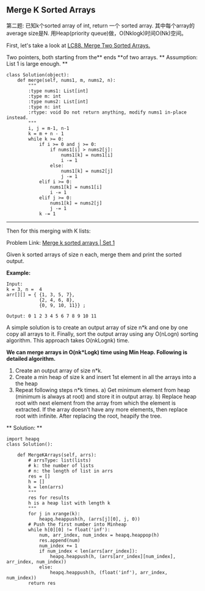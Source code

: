 ## Merge K Sorted Arrays

第二题: 已知k个sorted array of int, return 一个 sorted array. 其中每个array的average size是N. 用Heap(priority queue)做，O(Nklogk)时间O(Nk)空间。

First, let's take a look at [LC88. Merge Two Sorted Arrays.](https://leetcode.com/problems/merge-sorted-array/)

Two pointers, both starting from the** ends **of two arrays. 
** Assumption: List 1 is large enough. **

    class Solution(object):
        def merge(self, nums1, m, nums2, n):
            """
            :type nums1: List[int]
            :type m: int
            :type nums2: List[int]
            :type n: int
            :rtype: void Do not return anything, modify nums1 in-place instead.
            """
            i, j = m-1, n-1
            k = m + n - 1
            while k >= 0:
                if i >= 0 and j >= 0:
                    if nums1[i] > nums2[j]:
                        nums1[k] = nums1[i]
                        i -= 1
                    else:
                        nums1[k] = nums2[j]
                        j -= 1
                elif i >= 0:
                    nums1[k] = nums1[i]
                    i -= 1
                elif j >= 0:
                    nums1[k] = nums2[j]
                    j -= 1
                k -= 1

---
Then for this merging with K lists:

Problem Link: [Merge k sorted arrays | Set 1](http://www.geeksforgeeks.org/merge-k-sorted-arrays/)

Given k sorted arrays of size n each, merge them and print the sorted output.

**Example:**

    Input:
    k = 3, n =  4
    arr[][] = { {1, 3, 5, 7},
                {2, 4, 6, 8},
                {0, 9, 10, 11}} ;

    Output: 0 1 2 3 4 5 6 7 8 9 10 11 

A simple solution is to create an output array of size n*k and one by one copy all arrays to it. Finally, sort the output array using any O(nLogn) sorting algorithm. This approach takes O(nkLognk) time.

**We can merge arrays in O(nk*Logk) time using Min Heap. Following is detailed algorithm.**
1. Create an output array of size n*k.
2. Create a min heap of size k and insert 1st element in all the arrays into a the heap
3. Repeat following steps n*k times.
     a) Get minimum element from heap (minimum is always at root) and store it in output array.
     b) Replace heap root with next element from the array from which the element is extracted. If the array doesn’t have any more elements, then replace root with infinite. After replacing the root, heapify the tree.
     
** Solution: **


    import heapq
    class Solution():

        def MergeKArrays(self, arrs):
            # arrsType: list(lists)
            # k: the number of lists
            # n: the length of list in arrs
            res = []
            h = []
            k = len(arrs)
            """
            res for results
            h is a heap list with length k
            """
            for j in xrange(k):
                heapq.heappush(h, (arrs[j][0], j, 0))
            # Push the first number into Minheap
            while h[0][0] != float('inf'):
                num, arr_index, num_index = heapq.heappop(h)
                res.append(num)
                num_index += 1
                if num_index < len(arrs[arr_index]):
                    heapq.heappush(h, (arrs[arr_index][num_index], arr_index, num_index))
                else:
                    heapq.heappush(h, (float('inf'), arr_index, num_index))
            return res

